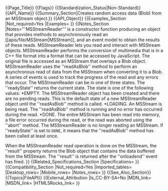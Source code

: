 {{Page_Title}}
{{Flags}}
{{Standardization_Status|Non-Standard}}
{{API_Name}}
{{Summary_Section|Creates random access data (Blob) from an MSStream object.}}
{{API_Object}}
{{Examples_Section
|Not_required=Yes
|Examples=
}}
{{Notes_Section
|Notes='''MSStreamReader''' is a constructor function producing an object that provides methods to asynchronously read an [[apis/file/MSStream|MSStream]], and an event model to obtain the results of these reads.
MSStreamReader lets you read and interact with MSStream objects.
MSStreamReader performs the conversion of  multimedia that is in a C++ file format into a format that can be accessed by JavaScript. The original file is accessed as an MSStream that overlays a Blob object.
MSStreamReader uses the ''readAsBlob'' method to perform an asynchronous read of data from the MSStream when converting it to a Blob. A series of events is used to track the progress of the read and any errors that occur.
The MSStreamReader can be in one of three states. The ''readyState'' returns the current state. The state is one of the following values:
*EMPTY. The MSStreamReader object has been created and there are no pending reads. This is the default state of a new MSStreamReader object until the ''readAsBlob'' method is called.
*LOADING. An MSStream is being read. The ''readAsBlob'' method is running and no error has occurred during the read.
*DONE. The entire MSStream has been read into memory, a file error occurred during the read, or the read was aborted using the ''abort'' method. The MSStreamReader is no longer reading an MSStream. If ''readyState'' is set to <code>DONE</code>, it means that the ''readAsBlob'' method has been called at least once.

When the MSStreamReader read operation is done on the MSStream, the ''result'' property returns the Blob object that contains the data buffered from the MSStream. The ''result'' is returned after the ''onloadend'' event has fired.
}}
{{Related_Specifications_Section
|Specifications=
}}
{{Compatibility_Section
|Not_required=Yes
|Imported_tables=
|Desktop_rows=
|Mobile_rows=
|Notes_rows=
}}
{{See_Also_Section}}
{{Topics|FileAPI}}
{{External_Attribution
|Is_CC-BY-SA=No
|MDN_link=
|MSDN_link=
|HTML5Rocks_link=
}}